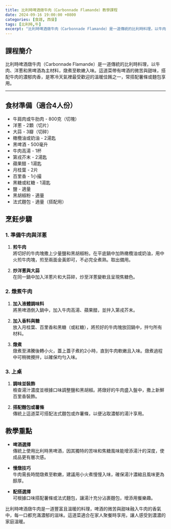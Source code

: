 ```yaml
---
title: 比利時啤酒燉牛肉（Carbonnade Flamande）教學課程
date: 2024-09-16 19:00:00 +0800
categories: [食譜, 西餐]
tags: [比利時,牛] 
excerpt: "比利時啤酒燉牛肉（Carbonnade Flamande）是一道傳統的比利時料理，以牛肉、洋蔥和黑啤酒為主材料，燉煮至軟嫩入味。這道菜帶有啤酒的微苦與甜味，搭配牛肉的濃郁肉香，是寒冷天氣裡最受歡迎的溫暖佳餚之一，常搭配薯條或麵包享用"
---
```



## 課程簡介  
比利時啤酒燉牛肉（Carbonnade Flamande）是一道傳統的比利時料理，以牛肉、洋蔥和黑啤酒為主材料，燉煮至軟嫩入味。這道菜帶有啤酒的微苦與甜味，搭配牛肉的濃郁肉香，是寒冷天氣裡最受歡迎的溫暖佳餚之一，常搭配薯條或麵包享用。

---

## 食材準備（適合4人份）

- 牛肩肉或牛肋肉 - 800克（切塊）
- 洋蔥 - 2顆（切片）
- 大蒜 - 3瓣（切碎）
- 橄欖油或奶油 - 2湯匙
- 黑啤酒 - 500毫升
- 牛肉高湯 - 1杯
- 第戎芥末 - 2湯匙
- 蘋果醋 - 1湯匙
- 月桂葉 - 2片
- 百里香 - 1小撮
- 黑糖或紅糖 - 1湯匙
- 鹽 - 適量
- 黑胡椒粉 - 適量
- 法式麵包 - 適量（搭配用）

## 烹飪步驟

### 1. **準備牛肉與洋蔥**

1. **煎牛肉**  
   將切好的牛肉塊撒上少量鹽和黑胡椒粉。在平底鍋中加熱橄欖油或奶油，用中火煎牛肉塊，煎至兩面金黃即可，不必完全煮熟。取出備用。

2. **炒洋蔥與大蒜**  
   在同一鍋中加入洋蔥片和大蒜碎，炒至洋蔥變軟且呈現焦糖色。

### 2. **燉煮牛肉**

1. **加入液體調味料**  
   將黑啤酒倒入鍋中，加入牛肉高湯、蘋果醋，並拌入第戎芥末。

2. **加入香料與糖**  
   放入月桂葉、百里香和黑糖（或紅糖），將煎好的牛肉塊放回鍋中，拌勻所有材料。

3. **燉煮**  
   燉煮至沸騰後轉小火，蓋上蓋子煮約2小時，直到牛肉軟嫩且入味。燉煮過程中可稍微攪拌，以確保均勻入味。

### 3. **上桌**

1. **調味並裝飾**  
   檢查湯汁濃度並根據口味調整鹽和黑胡椒。將燉好的牛肉盛入盤中，撒上新鮮百里香裝飾。

2. **搭配麵包或薯條**  
   傳統上這道菜可搭配法式麵包或炸薯條，以便沾取濃郁的湯汁享用。

## 教學重點

- **啤酒選擇**  
  傳統上使用比利時黑啤酒，因其獨特的苦味和焦糖風味能增添湯汁的深度，使成品更有層次感。

- **慢燉技巧**  
  牛肉需長時間燉煮至軟嫩，建議用小火煮慢慢入味，確保湯汁濃縮且風味更為醇厚。

- **配搭選擇**  
  可根據口味搭配薯條或法式麵包，讓湯汁充分沾裹麵包，增添用餐樂趣。

比利時啤酒燉牛肉是一道豐富且溫暖的料理，啤酒的微苦與甜味融入牛肉的香氣中，每一口都充滿濃郁的滋味。這道菜適合在家人聚餐時享用，讓人感受到濃濃的家庭溫暖。
